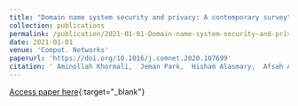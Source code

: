 ```yaml
---
title: "Domain name system security and privacy: A contemporary survey"
collection: publications
permalink: /publication/2021-01-01-Domain-name-system-security-and-privacy-A-contemporary-survey
date: 2021-01-01
venue: 'Comput. Networks'
paperurl: 'https://doi.org/10.1016/j.comnet.2020.107699'
citation: ' Aminollah Khormali,  Jeman Park,  Hisham Alasmary,  Afsah Anwar,  Muhammad Saad,  David Mohaisen, &quot;Domain name system security and privacy: A contemporary survey.&quot; Comput. Networks, 2021.'
---
```

[Access paper here](https://doi.org/10.1016/j.comnet.2020.107699){:target="_blank"}
